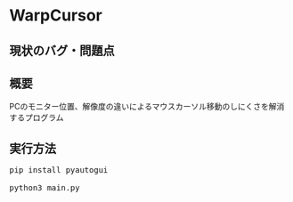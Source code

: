 # WarpCursor
## 現状のバグ・問題点

## 概要
PCのモニター位置、解像度の違いによるマウスカーソル移動のしにくさを解消するプログラム

## 実行方法
<pre>
pip install pyautogui

python3 main.py
</pre>